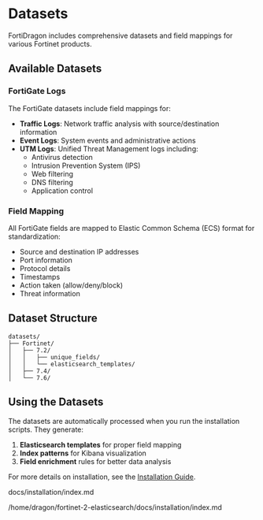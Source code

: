 # Datasets

FortiDragon includes comprehensive datasets and field mappings for various Fortinet products.

## Available Datasets

### FortiGate Logs

The FortiGate datasets include field mappings for:

- **Traffic Logs**: Network traffic analysis with source/destination information
- **Event Logs**: System events and administrative actions
- **UTM Logs**: Unified Threat Management logs including:
  - Antivirus detection
  - Intrusion Prevention System (IPS)
  - Web filtering
  - DNS filtering
  - Application control

### Field Mapping

All FortiGate fields are mapped to Elastic Common Schema (ECS) format for standardization:

- Source and destination IP addresses
- Port information
- Protocol details
- Timestamps
- Action taken (allow/deny/block)
- Threat information

## Dataset Structure

```
datasets/
├── Fortinet/
│   ├── 7.2/
│   │   ├── unique_fields/
│   │   └── elasticsearch_templates/
│   ├── 7.4/
│   └── 7.6/
```

## Using the Datasets

The datasets are automatically processed when you run the installation scripts. They generate:

1. **Elasticsearch templates** for proper field mapping
2. **Index patterns** for Kibana visualization
3. **Field enrichment** rules for better data analysis

For more details on installation, see the [Installation Guide](../installation/index.md).

docs/installation/index.md

/home/dragon/fortinet-2-elasticsearch/docs/installation/index.md